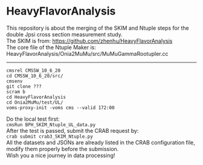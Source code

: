 # HeavyFlavorAnalysis

This repository is about the merging of the SKIM and Ntuple steps for the double Jpsi cross section measurement study.  
The SKIM is from: https://github.com/zhenhu/HeavyFlavorAnalysis  
The core file of the Ntuple Maker is: HeavyFlavorAnalysis/Onia2MuMu/src/MuMuGammaRootupler.cc  
****
    cmsrel CMSSW_10_6_20
    cd CMSSW_10_6_20/src/
    cmsenv
    git clone ???
    scram b
    cd HeavyFlavorAnalysis
    cd Onia2MuMu/test/UL/
    voms-proxy-init -voms cms --valid 172:00  
Do the local test first:  
`cmsRun BPH_SKIM_Ntuple_UL_data.py`  
After the test is passed, submit the CRAB request by:  
`crab submit crab3_SKIM_Ntuple.py`  
All the datasets and JSONs are already listed in the CRAB configuration file, modify them properly before the submission.  
Wish you a nice journey in data processing!
